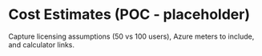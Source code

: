 # Cost Estimates (POC - placeholder)
Capture licensing assumptions (50 vs 100 users), Azure meters to include, and calculator links.
